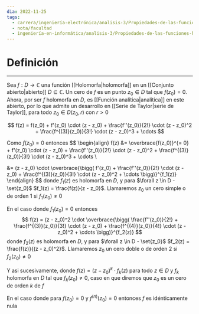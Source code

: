 ```yaml
---
dia: 2022-11-25
tags:
  - carrera/ingeniería-electrónica/analisis-3/Propiedades-de-las-funciones-holomorfas
  - nota/facultad
  - ingeniería-en-informática/analisis-3/Propiedades-de-las-funciones-holomorfas
---
```

# Definición
---
Sea $f : D \to \mathbb{C}$ una función [[Holomorfa|holomorfa]] en un [[Conjunto abierto|abierto]] $D \subseteq \mathbb{C}$. Un cero de $f$ es un punto $z_0 \in D$ tal que $f(z_0) = 0$. Ahora, por ser $f$ holomorfa en $D$, es [[Función analítica|analítica]] en este abierto, por lo que admite un desarrollo en [[Serie de Taylor|serie de Taylor]], para todo $z_0 \in D(z_0, r)$ con $r > 0$

$$ f(z) = f(z_0) + f'(z_0) \cdot (z - z_0) + \frac{f''(z_0)}{2!} \cdot (z - z_0)^2 + \frac{f^{(3)}(z_0)}{3!} \cdot (z - z_0)^3 + \cdots $$

Como $f(z_0) = 0$ entonces $$ \begin{align} 
f(z) &= \overbrace{f(z_0)}^{= 0} + f'(z_0) \cdot (z - z_0) + \frac{f''(z_0)}{2!} \cdot (z - z_0)^2 + \frac{f^{(3)}(z_0)}{3!} \cdot (z - z_0)^3 + \cdots \\

&= (z - z_0) \cdot \overbrace{\bigg( f'(z_0) + \frac{f''(z_0)}{2!} \cdot (z - z_0) + \frac{f^{(3)}(z_0)}{3!} \cdot (z - z_0)^2 + \cdots \bigg)}^{f_1(z)}
\end{align} $$ donde $f_1(z)$ es holomorfa en $D$, y para $\forall z \in D - \set{z_0}$ $f_1(z) = \frac{f(z)}{z - z_0}$. 
Llamaremos $z_0$ un cero simple o de orden 1 si $f_1(z_0) \ne 0$

En el caso donde $f_1(z_0) = 0$ entonces $$ f(z) = (z - z_0)^2 \cdot \overbrace{\bigg( \frac{f''(z_0)}{2!} + \frac{f^{(3)}(z_0)}{3!} \cdot (z - z_0) + 
\frac{f^{(4)}(z_0)}{4!} \cdot (z - z_0)^2 + \cdots \bigg)}^{f_2(z)} $$ donde $f_2(z)$ es holomorfa en $D$, y para $\forall z \in D - \set{z_0}$ $f_2(z) = \frac{f(z)}{(z - z_0)^2}$. 
Llamaremos $z_0$ un cero doble o de orden 2 si $f_2(z_0) \ne 0$

Y asi sucesivamente, donde $f(z) = (z - z_0)^k \cdot f_k(z)$ para todo $z \in D$ y $f_k$ holomorfa en $D$ tal que $f_k(z_0) \ne 0$, caso en que diremos que $z_0$ es un cero de orden $k$ de $f$

En el caso donde para $f(z_0) = 0$ y $f^{(n)}(z_0) = 0$ entonces $f$ es idénticamente nula